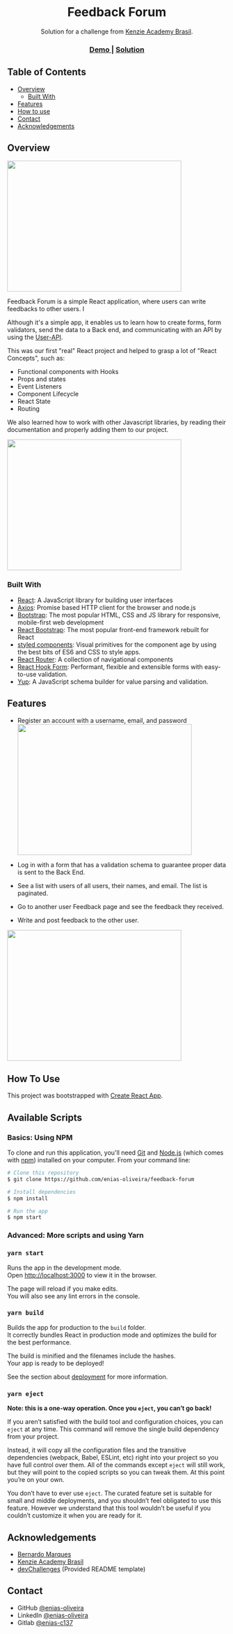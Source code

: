 <h1 align="center">Feedback Forum</h1>

<div align="center">
   Solution for a challenge from  <a href="https://kenzie.com.br/" target="_blank">Kenzie Academy Brasil</a>.
</div>

<div align="center">
  <h3>
    <a href="https://cadastro-usuario-five.vercel.app"/>
      Demo
    </a>
    <span> | </span>
    <a href="https://github.com/enias-oliveira/feedback-forum/tree/master/src">
      Solution
    </a>
  </h3>
</div>

<!-- TABLE OF CONTENTS -->

## Table of Contents

- [Overview](#overview)
  - [Built With](#built-with)
- [Features](#features)
- [How to use](#how-to-use)
- [Contact](#contact)
- [Acknowledgements](#acknowledgements)

<!-- OVERVIEW -->

## Overview

<img src="https://lh3.googleusercontent.com/pw/ACtC-3cNSwvs4QyYwdxxwLXgXyCbQdUZNXunxJV_8gTtCUUsiWjIk0nI-ChdNUpixZxDPpSlkMqdy2nS-T-rbnyQOsjkJ7zG9Fv2gs8ndh4Fd2L5vW_ponNK39TVlspx-LRMzwa7YPFziQua4vDcCA82DFcx=w1271-h910-no?authuser=0" width="400" height="300"/>

Feedback Forum is a simple React application, where users can write feedbacks to other users. I

Although it's a simple app, it enables us to learn how to create forms, form validators, send the data to a Back end, and communicating with an API by using the [User-API](https://gitlab.com/kenzie-academy-brasil/demos/q2/projects/users-api).

This was our first "real" React project and helped to grasp a lot of "React Concepts", such as:

- Functional components with Hooks
- Props and states
- Event Listeners
- Component Lifecycle
- React State
- Routing

We also learned how to work with other Javascript libraries, by reading their documentation and properly adding them to our project.

<img src="https://lh3.googleusercontent.com/pw/ACtC-3ffECSwFHw83lz37wTz2UdDnC9OI5o2aQ4T_sbaCAMjlTwSkLBSwKCqNBMAc6_iB_iZMjt0XdJnJo90BN-W7AbIIpakgYgE-nFZLpxAkO_FzYUYIdJTrw-MFU-XV-Vx9jnWWZFHH1-sNsQqk9x0QjJ0=w1270-h910-no?authuser=0" width="400" height="300"/>

### Built With

<!-- This section should list any major frameworks that you built your project using. Here are a few examples.-->

- [React](https://reactjs.org/): A JavaScript library for building user interfaces
- [Axios](https://github.com/axios/axios): Promise based HTTP client for the browser and node.js
- [Bootstrap](https://getbootstrap.com/): The most popular HTML, CSS and JS library for responsive, mobile-first web development
- [React Bootstrap](https://react-bootstrap.github.io/): The most popular front-end framework rebuilt for React
- [styled components](https://styled-components.com/): Visual primitives for the component age by using the best bits of ES6 and CSS to style apps.
- [React Router](https://reactrouter.com/): A collection of navigational components
- [React Hook Form](https://react-hook-form.com/): Performant, flexible and extensible forms with easy-to-use validation.
- [Yup](https://www.npmjs.com/package/yup): A JavaScript schema builder for value parsing and validation.

## Features

<!-- List the features of your application or follow the template. Don't share the figma file here :) -->

- Register an account with a username, email, and password
  <img src="https://lh3.googleusercontent.com/pw/ACtC-3cxdVg8uqcacsLdLAJmEQlZ0_o0p4xRzTJ1oOzHnU0QUF9V-jMObHcs86XoD_jpgg79ductyrWzFruFybHARwNiF9uKsH03CNs-ZjRqSWIyLfGZSzoinHSgld3S8ShKiAgcNgVff73bxCgfIVPe-wLI=w1273-h913-no?authuser=0" width="400" height="300"/>

- Log in with a form that has a validation schema to guarantee proper data is sent to the Back End.
- See a list with users of all users, their names, and email. The list is paginated.
- Go to another user Feedback page and see the feedback they received.
- Write and post feedback to the other user.

<img src="https://lh3.googleusercontent.com/pw/ACtC-3e8k7vJUEqE5M5EHx0iBG4ueT46mu8L_IMeY6qA1MiF0377ZDqMhASogwe5uO6V4TlLflE5nc38zJA2mZS55R4aOdDtvQz28s_8lOSDuEo1PHEEa5zfuM-RhuFOXCHua68ttmWljceTL-xzacgluDGr=w1267-h908-no?authuser=0" width="400" height="300"/>

## How To Use

This project was bootstrapped with [Create React App](https://github.com/facebook/create-react-app).

## Available Scripts

### Basics: Using NPM

To clone and run this application, you'll need [Git](https://git-scm.com) and [Node.js](https://nodejs.org/en/download/) (which comes with [npm](http://npmjs.com)) installed on your computer. From your command line:

```bash
# Clone this repository
$ git clone https://github.com/enias-oliveira/feedback-forum

# Install dependencies
$ npm install

# Run the app
$ npm start
```

### Advanced: More scripts and using Yarn

### `yarn start`

Runs the app in the development mode.\
Open [http://localhost:3000](http://localhost:3000) to view it in the browser.

The page will reload if you make edits.\
You will also see any lint errors in the console.

### `yarn build`

Builds the app for production to the `build` folder.\
It correctly bundles React in production mode and optimizes the build for the best performance.

The build is minified and the filenames include the hashes.\
Your app is ready to be deployed!

See the section about [deployment](https://facebook.github.io/create-react-app/docs/deployment) for more information.

### `yarn eject`

**Note: this is a one-way operation. Once you `eject`, you can’t go back!**

If you aren’t satisfied with the build tool and configuration choices, you can `eject` at any time. This command will remove the single build dependency from your project.

Instead, it will copy all the configuration files and the transitive dependencies (webpack, Babel, ESLint, etc) right into your project so you have full control over them. All of the commands except `eject` will still work, but they will point to the copied scripts so you can tweak them. At this point you’re on your own.

You don’t have to ever use `eject`. The curated feature set is suitable for small and middle deployments, and you shouldn’t feel obligated to use this feature. However we understand that this tool wouldn’t be useful if you couldn’t customize it when you are ready for it.

## Acknowledgements

<!-- This section should list any articles or add-ons/plugins that helps you to complete the project. This is optional but it will help you in the future. For example: -->

- [Bernardo Marques](https://github.com/bermarques)
- [Kenzie Academy Brasil](https://kenzie.com.br)
- [devChallenges](https://devchallenges.io/) (Provided README template)

## Contact

- GitHub [@enias-oliveira](https://github.com/enias-oliveira)
- LinkedIn [@enias-oliveira](https://www.linkedin.com/in/enias-oliveira/)
- Gitlab [@enias-c137](https://gitlab.com/enias-c137)

